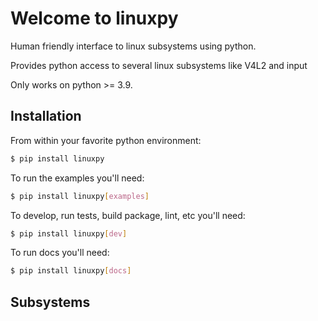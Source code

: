 # Welcome to linuxpy

Human friendly interface to linux subsystems using python.

Provides python access to several linux subsystems like V4L2 and input

Only works on python >= 3.9.

## Installation

From within your favorite python environment:

```bash
$ pip install linuxpy
```

To run the examples you'll need:

```bash
$ pip install linuxpy[examples]
```

To develop, run tests, build package, lint, etc you'll need:

```bash
$ pip install linuxpy[dev]
```

To run docs you'll need:

```bash
$ pip install linuxpy[docs]
```

## Subsystems






[pypi-python-versions]: https://img.shields.io/pypi/pyversions/linuxpy.svg
[pypi-version]: https://img.shields.io/pypi/v/linuxpy.svg
[pypi-status]: https://img.shields.io/pypi/status/linuxpy.svg
[license]: https://img.shields.io/pypi/l/linuxpy.svg
[CI]: https://github.com/tiagocoutinho/linuxpy/actions/workflows/ci.yml/badge.svg
